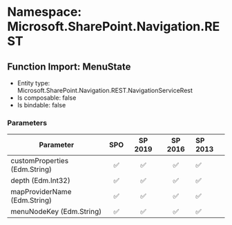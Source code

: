 # Namespace: Microsoft.SharePoint.Navigation.REST

## Function Import: MenuState

- Entity type: Microsoft.SharePoint.Navigation.REST.NavigationServiceRest
- Is composable: false
- Is bindable: false

### Parameters

Parameter | SPO | SP 2019 | SP 2016 | SP 2013
----------|:---:|:-------:|:-------:|:-------
customProperties (Edm.String) | ✅ | ✅ | ✅ | ✅
depth (Edm.Int32) | ✅ | ✅ | ✅ | ✅
mapProviderName (Edm.String) | ✅ | ✅ | ✅ | ✅
menuNodeKey (Edm.String) | ✅ | ✅ | ✅ | ✅